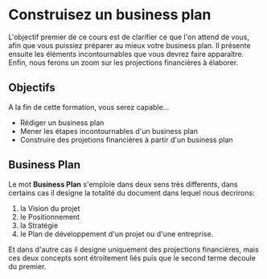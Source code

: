 # Construisez un business plan
L'objectif premier de ce cours est de clarifier ce que l'on attend de vous, afin que vous puissiez préparer au mieux votre business plan. Il présente ensuite les éléments incontournables que vous devrez faire apparaître. Enfin, nous ferons un zoom sur les projections financières à élaborer.

## Objectifs
A la fin de cette formation, vous serez capable...
* Rédiger un business plan
* Mener les étapes incontournables d'un business plan
* Construire des projetions financières à partir d'un business plan

## Business Plan
Le mot **Business Plan** s'emploie dans deux sens très differents, dans certains cas il designe la totalité du document dans lequel nous decrirons:
1. la Vision du projet
2. le Positionnement
3. la Stratégie
4. le Plan de développement d'un projet ou d'une entreprise. 
   
Et dans d'autre cas il designe uniquement des projections financières, mais ces deux concepts sont étroitement liés puis que le second terme decoule du premier.